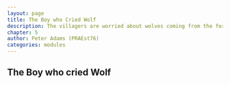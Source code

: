 ```yaml
---
layout: page
title: The Boy who Cried Wolf
description: The villagers are worried about wolves coming from the forest border near the north field. Urnst says it's nothing to worry about...
chapter: 5
author: Peter Adams (PRAEst76)
categories: modules
---
```

## The Boy who cried Wolf